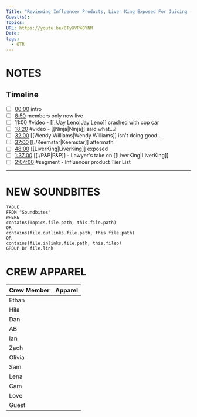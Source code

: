 ```yaml
---
Title: "Reviewing Influencer Products, Liver King Exposed For Juicing - Off The Rails #56"
Guest(s): 
Topics: 
URL: https://youtu.be/0TyXVP4OYNM
Date: 
tags:
  - OTR
---
```

# NOTES

## Timeline
- [ ] [00:00](https://www.youtube.com/watch?v=0TyXVP4OYNM&t=0s) intro
- [ ] [8:50](https://www.youtube.com/watch?v=0TyXVP4OYNM&t=530s) members only now live
- [ ] [11:00](https://www.youtube.com/watch?v=0TyXVP4OYNM&t=660s) #video - [[./Jay Leno|Jay Leno]] crashed with cop car
- [ ] [18:20](https://www.youtube.com/watch?v=0TyXVP4OYNM&t=1100s) #video - [[Ninja|Ninja]] said what...?
- [ ] [32:00](https://www.youtube.com/watch?v=0TyXVP4OYNM&t=1920s) [[Wendy Williams|Wendy Williams]] isn't doing good...
- [ ] [37:00](https://www.youtube.com/watch?v=0TyXVP4OYNM&t=2220s) [[./Keemstar|Keemstar]] aftermath
- [ ] [48:00](https://www.youtube.com/watch?v=0TyXVP4OYNM&t=2880s) [[LiverKing|LiverKing]] exposed
- [ ] [1:37:00](https://www.youtube.com/watch?v=0TyXVP4OYNM&t=5820s) [[./P&P|P&P]] - Lawyer's take on [[LiverKing|LiverKing]]
- [ ] [2:04:00](https://www.youtube.com/watch?v=0TyXVP4OYNM&t=7440s) #segment - Influencer product Tier List

___
# NEW SOUNDBITES
``` dataview
TABLE
FROM "Soundbites"
WHERE 
contains(Topics.file.path, this.file.path) 
OR 
contains(file.outlinks.file.path, this.file.path)
OR
contains(file.inlinks.file.path, this.filep)
GROUP BY file.link
```


# CREW APPAREL
| Crew Member | Apparel |
| ----------- | ------- |
| Ethan       |         |
| Hila        |         |
| Dan         |         |
| AB          |         |
| Ian         |         |
| Zach        |         |
| Olivia      |         |
| Sam         |         |
| Lena        |         |
| Cam         |         |
| Love        |         |
| Guest       |         |